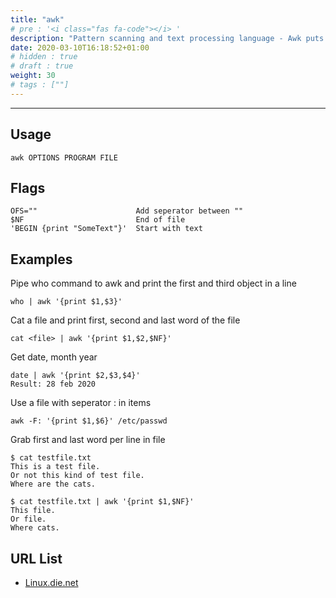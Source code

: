 ```yaml
---
title: "awk"
# pre : '<i class="fas fa-code"></i> '
description: "Pattern scanning and text processing language - Awk puts every input into a list of objects."
date: 2020-03-10T16:18:52+01:00
# hidden : true
# draft : true
weight: 30
# tags : [""]
---
```


---

## Usage

```plain
awk OPTIONS PROGRAM FILE
```

## Flags

```plain
OFS=""                      Add seperator between ""
$NF                         End of file
'BEGIN {print "SomeText"}'  Start with text
```

## Examples

Pipe who command to awk and print the first and third object in a line

```plain
who | awk '{print $1,$3}'
```

Cat a file and print first, second and last word of the file

```plain
cat <file> | awk '{print $1,$2,$NF}'
```

Get date, month year

```plain
date | awk '{print $2,$3,$4}'
Result: 28 feb 2020
```

Use a file with seperator : in items

```plain
awk -F: '{print $1,$6}' /etc/passwd
```

Grab first and last word per line in file

```plain
$ cat testfile.txt
This is a test file.
Or not this kind of test file.
Where are the cats.

$ cat testfile.txt | awk '{print $1,$NF}'
This file.
Or file.
Where cats.
```

## URL List

- [Linux.die.net](https://linux.die.net/man/1/awk)
